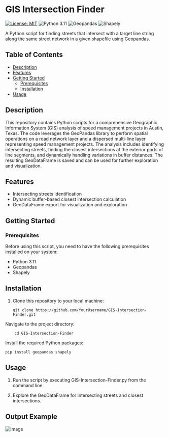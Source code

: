 # GIS Intersection Finder

[![License: MIT](https://img.shields.io/badge/License-MIT-yellow.svg)](https://opensource.org/licenses/MIT)
![Python 3.11](https://img.shields.io/badge/Python-3.11-blue.svg)
![Geopandas](https://img.shields.io/badge/Geopandas-0.10.2-brightgreen.svg)
![Shapely](https://img.shields.io/badge/Shapely-2.0.0-brightgreen.svg)


A Python script for finding streets that intersect with a target line string along the same street network in a given shapefile using Geopandas.

## Table of Contents

- [Description](#description)
- [Features](#features)
- [Getting Started](#getting-started)
  - [Prerequisites](#prerequisites)
  - [Installation](#installation)
- [Usage](#usage)



## Description

This repository contains Python scripts for a comprehensive Geographic Information System (GIS) analysis of speed management projects in Austin, Texas. The code leverages the GeoPandas library to perform spatial operations on a road network layer and a dispersed multi-line layer representing speed management projects. The analysis includes identifying intersecting streets, finding the closest intersections at the exterior parts of line segments, and dynamically handling variations in buffer distances. The resulting GeoDataFrame is saved and can be used for further exploration and visualization.

## Features

- Intersecting streets identification
- Dynamic buffer-based closest intersection calculation
- GeoDataFrame export for visualization and exploration

## Getting Started

### Prerequisites

Before using this script, you need to have the following prerequisites installed on your system:

- Python 3.11
- Geopandas
- Shapely



## Installation

1. Clone this repository to your local machine:

   ```shell
   git clone https://github.com/YourUsername/GIS-Intersection-Finder.git
Navigate to the project directory:

```shell
    cd GIS-Intersection-Finder
```
Install the required Python packages:
```shell
pip install geopandas shapely
```


## Usage

1. Run the script by executing GIS-Intersection-Finder.py from the command line.

2. Explore the GeoDataFrame for intersecting streets and closest intersections.


## Output Example


![image](https://github.com/Milad84/GIS-Intersection-Finder/assets/38597478/f672816f-f305-4a19-b5c3-eddcab64441e)

